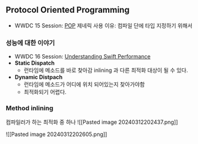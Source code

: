 ## Protocol Oriented Programming
* WWDC 15 Session: [POP](https://www.youtube.com/watch?v=p3zo4ptMBiQ) 
제네릭 사용 이유: 컴파일 단에 타입 지정하기 위해서

### 성능에 대한 이야기
* WWDC 16 Session: [Understanding Swift Performance](https://developer.apple.com/videos/play/wwdc2016/416/)
* **Static Dispatch**
	* 런타임에 메소드를 바로 찾아감 inlining 과 다른 최적화 대상이 될 수 있다.
* **Dynamic Distpach**
	* 런타임에 메소드가 어디에 위치 되어있는지 찾아가야함
	* 최적화되기 어렵다.

### Method inlining
컴파일러가 하는 최적화 중 하나
![[Pasted image 20240312202437.png]]

![[Pasted image 20240312202605.png]]
